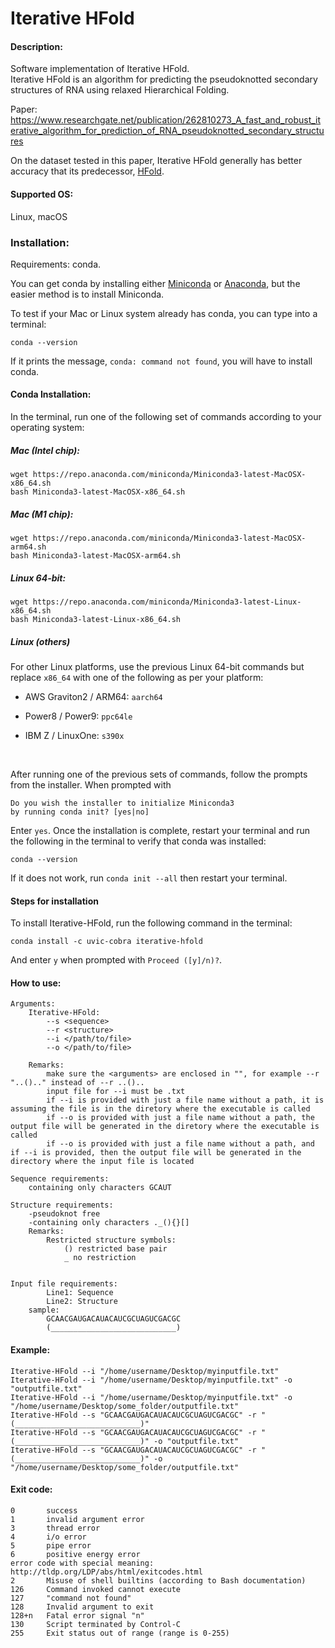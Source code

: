 <!-- Edited Aug 5 2022 by Connie He to reflect conda package installation-->
# Iterative HFold

#### Description:
Software implementation of Iterative HFold.      
Iterative HFold is an algorithm for predicting the pseudoknotted secondary structures of RNA using relaxed Hierarchical Folding. 

Paper: https://www.researchgate.net/publication/262810273_A_fast_and_robust_iterative_algorithm_for_prediction_of_RNA_pseudoknotted_secondary_structures

On the dataset tested in this paper, Iterative HFold generally has better accuracy that its predecessor, [HFold](https://github.com/HosnaJabbari/HFold).

#### Supported OS: 
Linux, macOS

### Installation:
Requirements: conda.    

You can get conda by installing either [Miniconda](https://docs.conda.io/en/latest/miniconda.html#latest-miniconda-installer-links) or [Anaconda](https://www.anaconda.com/products/distribution), but the easier method is to install Miniconda.

To test if your Mac or Linux system already has conda, you can type into a terminal:      
```
conda --version
```
If it prints the message, `conda: command not found`, you will have to install conda. 

#### Conda Installation:
In the terminal, run one of the following set of commands according to your operating system:

##### Mac (Intel chip):
```
wget https://repo.anaconda.com/miniconda/Miniconda3-latest-MacOSX-x86_64.sh
bash Miniconda3-latest-MacOSX-x86_64.sh
```

##### Mac (M1 chip):
```
wget https://repo.anaconda.com/miniconda/Miniconda3-latest-MacOSX-arm64.sh
bash Miniconda3-latest-MacOSX-arm64.sh
```

##### Linux 64-bit:
```
wget https://repo.anaconda.com/miniconda/Miniconda3-latest-Linux-x86_64.sh
bash Miniconda3-latest-Linux-x86_64.sh
```

##### Linux (others)
For other Linux platforms, use the previous Linux 64-bit commands but replace `x86_64` with one of the following as per your platform:

- AWS Graviton2 / ARM64: `aarch64`

- Power8 / Power9: `ppc64le`

- IBM Z / LinuxOne: `s390x`

<br>

After running one of the previous sets of commands, follow the prompts from the installer. When prompted with 
```
Do you wish the installer to initialize Miniconda3
by running conda init? [yes|no]
```
Enter `yes`. 
Once the installation is complete, restart your terminal and run the following in the terminal to verify that conda was installed:     
```   
conda --version  
``` 
If it does not work, run `conda init --all` then restart your terminal.

#### Steps for installation   
To install Iterative-HFold, run the following command in the terminal:
```
conda install -c uvic-cobra iterative-hfold
```
And enter `y` when prompted with `Proceed ([y]/n)?`.

#### How to use:
    Arguments:
        Iterative-HFold:
            --s <sequence>
            --r <structure>
            --i </path/to/file>
            --o </path/to/file>

        Remarks:
            make sure the <arguments> are enclosed in "", for example --r "..().." instead of --r ..()..
            input file for --i must be .txt
            if --i is provided with just a file name without a path, it is assuming the file is in the diretory where the executable is called
            if --o is provided with just a file name without a path, the output file will be generated in the diretory where the executable is called
            if --o is provided with just a file name without a path, and if --i is provided, then the output file will be generated in the directory where the input file is located
    
    Sequence requirements:
        containing only characters GCAUT

    Structure requirements:
        -pseudoknot free
        -containing only characters ._(){}[]
        Remarks:
            Restricted structure symbols:
                () restricted base pair
                _ no restriction


    Input file requirements:
            Line1: Sequence
            Line2: Structure
        sample:
            GCAACGAUGACAUACAUCGCUAGUCGACGC
            (____________________________)

#### Example:
    Iterative-HFold --i "/home/username/Desktop/myinputfile.txt"
    Iterative-HFold --i "/home/username/Desktop/myinputfile.txt" -o "outputfile.txt"
    Iterative-HFold --i "/home/username/Desktop/myinputfile.txt" -o "/home/username/Desktop/some_folder/outputfile.txt"
    Iterative-HFold --s "GCAACGAUGACAUACAUCGCUAGUCGACGC" -r "(____________________________)"
    Iterative-HFold --s "GCAACGAUGACAUACAUCGCUAGUCGACGC" -r "(____________________________)" -o "outputfile.txt"
    Iterative-HFold --s "GCAACGAUGACAUACAUCGCUAGUCGACGC" -r "(____________________________)" -o "/home/username/Desktop/some_folder/outputfile.txt"

    
#### Exit code:
    0       success
    1	    invalid argument error 
    3	    thread error
    4       i/o error
    5       pipe error
    6       positive energy error
    error code with special meaning: http://tldp.org/LDP/abs/html/exitcodes.html
    2	    Misuse of shell builtins (according to Bash documentation)
    126	    Command invoked cannot execute
    127	    "command not found"
    128	    Invalid argument to exit	
    128+n	Fatal error signal "n"
    130	    Script terminated by Control-C
    255	    Exit status out of range (range is 0-255)
